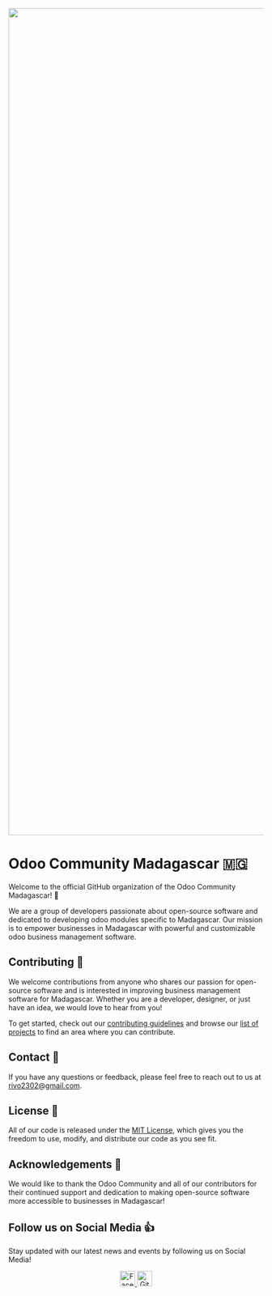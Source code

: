 <p align="center">
  <img width="1635" alt="Odoo Madagascar Community cover (1)" src="https://user-images.githubusercontent.com/59861055/227740409-3a70bdc2-6633-42bc-91cf-70dfe0a84d0f.png">
</p>

# Odoo Community Madagascar :madagascar:


Welcome to the official GitHub organization of the Odoo Community Madagascar! :tada:

We are a group of developers passionate about open-source software and dedicated to developing odoo modules specific to Madagascar. Our mission is to empower businesses in Madagascar with powerful and customizable odoo  business management software.

## Contributing :muscle:

We welcome contributions from anyone who shares our passion for open-source software and is interested in improving business management software for Madagascar. Whether you are a developer, designer, or just have an idea, we would love to hear from you!

To get started, check out our [contributing guidelines](CONTRIBUTING.md) and browse our [list of projects](https://github.com/odoo-madagascar) to find an area where you can contribute.

## Contact :email:

If you have any questions or feedback, please feel free to reach out to us at [rivo2302@gmail.com](mailto:rivo2302@gmail.com).

## License :scroll:

All of our code is released under the [MIT License](LICENSE), which gives you the freedom to use, modify, and distribute our code as you see fit.

## Acknowledgements :clap:

We would like to thank the Odoo Community and all of our contributors for their continued support and dedication to making open-source software more accessible to businesses in Madagascar!

## Follow us on Social Media :thumbsup:

Stay updated with our latest news and events by following us on Social Media!

<p align="center">
  <a href="https://www.facebook.com/groups/odoomadacommunity/">
    <img src="https://user-images.githubusercontent.com/59861055/227740509-55703c64-adbd-4b75-892e-9375ac43c786.png" width="30" height="30" alt="Facebook Logo">
  </a>
  <a href="https://github.com/Odoo-Madagascar-Community">
    <img src="https://user-images.githubusercontent.com/59861055/227741168-ef817299-636d-4378-b016-7e72f823fb7e.png" width="30" height="30" alt="Github Logo">
</p>
